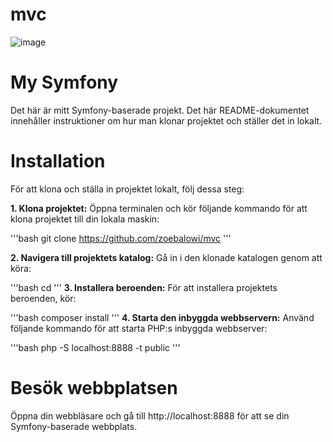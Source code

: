 # mvc
![image](https://github.com/zoebalowi/mvc/assets/149578829/8903f9d8-95f3-403a-b349-7912796d8da9)

# My Symfony
Det här är mitt Symfony-baserade projekt. Det här README-dokumentet innehåller instruktioner om hur man klonar projektet och ställer det in lokalt.

# Installation
För att klona och ställa in projektet lokalt, följ dessa steg:

**1. Klona projektet:** Öppna terminalen och kör följande kommando för att klona projektet till din lokala maskin:

'''bash
git clone https://github.com/zoebalowi/mvc
'''

**2. Navigera till projektets katalog:** Gå in i den klonade katalogen genom att köra:

'''bash
cd <projektkatalogens namn>
'''
**3. Installera beroenden:** För att installera projektets beroenden, kör:

'''bash
composer install
'''
**4. Starta den inbyggda webbservern:** Använd följande kommando för att starta PHP:s inbyggda webbserver:

'''bash
php -S localhost:8888 -t public
'''

# Besök webbplatsen
Öppna din webbläsare och gå till http://localhost:8888 för att se din Symfony-baserade webbplats.
